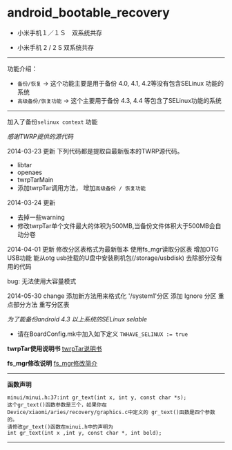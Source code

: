 android_bootable_recovery
=========================
- 小米手机１／１Ｓ　双系统共存

- 小米手机 2 / 2 S 双系统共存

--------------------------
功能介绍：

  - `备份/恢复`             -> 这个功能主要是用于备份 4.0, 4.1, 4.2等没有包含SELinux 功能的系统
  - `高级备份/恢复功能`     ->  这个主要用于备份 4.3, 4.4 等包含了SELinux功能的系统

-----------------------------------
加入了备份`selinux context` 功能

*感谢TWRP提供的源代码*

2014-03-23 更新
下列代码都是提取自最新版本的TWRP源代码。
  - libtar 
  - openaes 
  - twrpTarMain 
  - 添加twrpTar调用方法， 增加`高级备份 / 恢复功能`
 
2014-03-24 更新
  - 去掉一些warning 
  - 修改twrpTar单个文件最大的体积为500MB,当备份文件体积大于500MB会自动分卷


2014-04-01 更新
    修改分区表格式为最新版本
    使用fs_mgr读取分区表
    增加OTG USB功能
    能从otg usb挂载的U盘中安装刷机包(/storage/usbdisk)
    去除部分没有用的代码

bug: 无法使用大容量模式

2014-05-30  change 
    添加新方法用来格式化 '/system1'分区
    添加 Ignore 分区
    重点部分方法
    重写分区表 

*为了能备份android 4.3 以上系统的SELinux selable*
- 请在BoardConfig.mk中加入如下定义
  `TWHAVE_SELINUX := true`

**twrpTar使用说明书**
[twrpTar说明书](twrpTarMain/README.md)

**fs_mgr修改说明**
[fs_mgr修改简介](fs_mgr/README.md)

------------------------------------------------------------------
**函数声明**

	minui/minui.h:37:int gr_text(int x, int y, const char *s);
	这个gr_text()函数参数是三个，如果你在Device/xiaomi/aries/recovery/graphics.c中定义的 gr_text()函数是四个参数的。
	请修改gr_text()函数在minui.h中的声明为
	int gr_text(int x ,int y, const char *, int bold);

---------------------------------------------------------------

